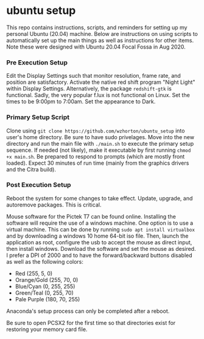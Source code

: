 # ubuntu setup

This repo contains instructions, scripts, and reminders for setting up my personal Ubuntu (20.04) machine. Below are instructions on using scripts to automatically set up the main things as well as instructions for other items. Note these were designed with Ubuntu 20.04 Focal Fossa in Aug 2020. 

### Pre Execution Setup

Edit the Display Settings such that monitor resolution, frame rate, and position are satisfactory. Activate the native red shift program "Night Light" within Display Settings. Alternatively, the package `redshift-gtk` is functional. Sadly, the very popular f.lux is not functional on Linux. Set the times to be 9:00pm to 7:00am. Set the appearance to Dark.

### Primary Setup Script

Clone using `git clone https://github.com/wzhorton/ubuntu_setup` into user's home directory. Be sure to have sudo privelages. Move into the new directory and run the main file with `./main.sh` to execute the primary setup sequence. If needed (not likely), make it executable by first running `chmod +x main.sh`. Be prepared to respond to prompts (which are mostly front loaded). Expect 30 minutes of run time (mainly from the graphics drivers and the Citra build).

### Post Execution Setup

Reboot the system for some changes to take effect. Update, upgrade, and autoremove packages. This is critical.

Mouse software for the Pictek T7 can be found online. Installing the software will require the use of a windows machine. One option is to use a virtual machine. This can be done by running `sudo apt install virtualbox` and by downloading a windows 10 home 64-bit iso file. Then, launch the application as root, configure the usb to accept the mouse as direct input, then install windows. Download the software and set the mouse as desired. I prefer a DPI of 2000 and to have the forward/backward buttons disabled as well as the following colors:

- Red (255, 5, 0)
- Orange/Gold (255, 70, 0)
- Blue/Cyan (0, 255, 255)
- Green/Teal (0, 255, 70)
- Pale Purple (180, 70, 255)

Anaconda's setup process can only be completed after a reboot. 

Be sure to open PCSX2 for the first time so that directories exist for restoring your memory card file.
